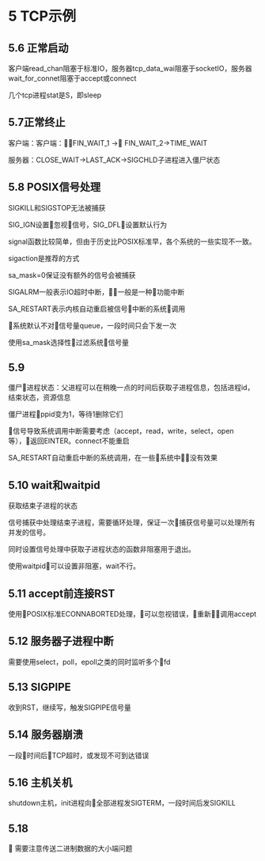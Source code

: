 # 5 TCP示例

## 5.6 正常启动

客户端read_chan阻塞于标准IO，服务器tcp_data_wai阻塞于socketIO，服务器wait_for_connet阻塞于accept或connect

几个tcp进程stat是S，即sleep

## 5.7正常终止

客户端：客户端：FIN_WAIT_1 -> FIN_WAIT_2->TIME_WAIT

服务器：CLOSE_WAIT->LAST_ACK->SIGCHLD子进程进入僵尸状态

## 5.8 POSIX信号处理

SIGKILL和SIGSTOP无法被捕获

SIG_IGN设置忽视信号，SIG_DFL设置默认行为

signal函数比较简单，但由于历史比POSIX标准早，各个系统的一些实现不一致。

sigaction是推荐的方式

sa_mask=0保证没有额外的信号会被捕获

SIGALRM一般表示IO超时中断，一般是一种功能中断

SA_RESTART表示内核自动重启被信号中断的系统调用

系统默认不对信号量queue，一段时间只会下发一次

使用sa_mask选择性过滤系统信号量

## 5.9

僵尸进程状态：父进程可以在稍晚一点的时间后获取子进程信息，包括进程id，结束状态，资源信息

僵尸进程ppid变为1，等待1删除它们

信号导致系统调用中断需要考虑（accept，read，write，select，open等），返回EINTER。connect不能重启

SA_RESTART自动重启中断的系统调用，在一些系统中没有效果


## 5.10 wait和waitpid

获取结束子进程的状态

信号捕获中处理结束子进程，需要循环处理，保证一次捕获信号量可以处理所有并发的信号。

同时设置信号处理中获取子进程状态的函数非阻塞用于退出。

使用waitpid可以设置非阻塞，wait不行。

## 5.11 accept前连接RST

使用POSIX标准ECONNABORTED处理，可以忽视错误，重新调用accept

## 5.12 服务器子进程中断

需要使用select，poll，epoll之类的同时监听多个fd

## 5.13 SIGPIPE

收到RST，继续写，触发SIGPIPE信号量 

## 5.14 服务器崩溃

一段时间后TCP超时，或发现不可到达错误

## 5.16 主机关机

shutdown主机，init进程向全部进程发SIGTERM，一段时间后发SIGKILL

## 5.18

需要注意传送二进制数据的大小端问题